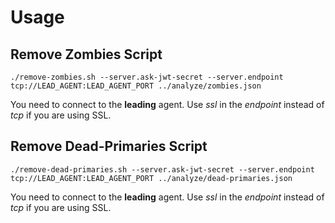 # Usage

## Remove Zombies Script

    ./remove-zombies.sh --server.ask-jwt-secret --server.endpoint tcp://LEAD_AGENT:LEAD_AGENT_PORT ../analyze/zombies.json 

You need to connect to the **leading** agent. Use *ssl* in the *endpoint* instead of *tcp* if you are using SSL.

## Remove Dead-Primaries Script

    ./remove-dead-primaries.sh --server.ask-jwt-secret --server.endpoint tcp://LEAD_AGENT:LEAD_AGENT_PORT ../analyze/dead-primaries.json

You need to connect to the **leading** agent. Use *ssl* in the *endpoint* instead of *tcp* if you are using SSL.
